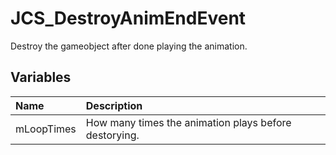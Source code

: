 # JCS_DestroyAnimEndEvent

Destroy the gameobject after done playing the animation.

## Variables

| Name | Description |
|:---|:---|
| mLoopTimes | How many times the animation plays before destorying. |
